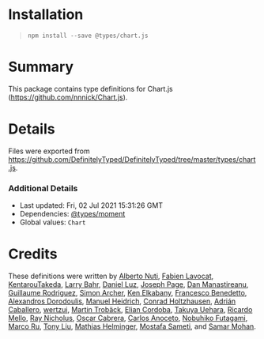 # Installation
> `npm install --save @types/chart.js`

# Summary
This package contains type definitions for Chart.js (https://github.com/nnnick/Chart.js).

# Details
Files were exported from https://github.com/DefinitelyTyped/DefinitelyTyped/tree/master/types/chart.js.

### Additional Details
 * Last updated: Fri, 02 Jul 2021 15:31:26 GMT
 * Dependencies: [@types/moment](https://npmjs.com/package/@types/moment)
 * Global values: `Chart`

# Credits
These definitions were written by [Alberto Nuti](https://github.com/anuti), [Fabien Lavocat](https://github.com/FabienLavocat), [KentarouTakeda](https://github.com/KentarouTakeda), [Larry Bahr](https://github.com/larrybahr), [Daniel Luz](https://github.com/mernen), [Joseph Page](https://github.com/josefpaij), [Dan Manastireanu](https://github.com/danmana), [Guillaume Rodriguez](https://github.com/guillaume-ro-fr), [Simon Archer](https://github.com/archy-bold), [Ken Elkabany](https://github.com/braincore), [Francesco Benedetto](https://github.com/frabnt), [Alexandros Dorodoulis](https://github.com/alexdor), [Manuel Heidrich](https://github.com/mahnuh), [Conrad Holtzhausen](https://github.com/Conrad777), [Adrián Caballero](https://github.com/adripanico), [wertzui](https://github.com/wertzui), [Martin Trobäck](https://github.com/lekoaf), [Elian Cordoba](https://github.com/ElianCordoba), [Takuya Uehara](https://github.com/indigolain), [Ricardo Mello](https://github.com/ricmello), [Ray Nicholus](https://github.com/rnicholus), [Oscar Cabrera](https://github.com/mrjack88), [Carlos Anoceto](https://github.com/canoceto), [Nobuhiko Futagami](https://github.com/nobu222), [Marco Ru](https://github.com/Marcoru97), [Tony Liu](https://github.com/tonybadguy), [Mathias Helminger](https://github.com/Ilmarinen100), [Mostafa Sameti](https://github.com/IVIosi), and [Samar Mohan](https://github.com/samarmohan).
